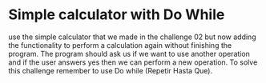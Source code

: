 # Simple calculator with Do While

use the simple calculator that we made in the challenge 02 but now adding the functionality to perform a calculation again without finishing the program. The program should ask us if we want to use another operation and if the user answers yes then we can perform a new operation. To solve this challenge remember to use Do while (Repetir Hasta Que).

